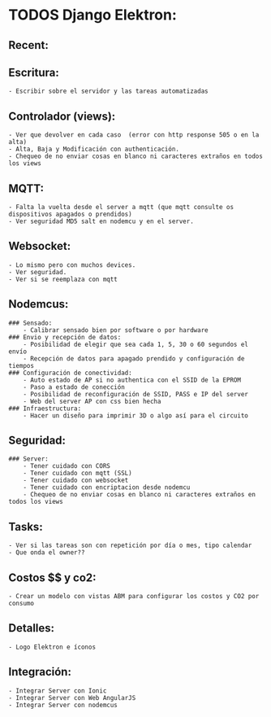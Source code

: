 # TODOS Django Elektron:

## Recent:

## Escritura:
	- Escribir sobre el servidor y las tareas automatizadas

## Controlador (views):
	- Ver que devolver en cada caso  (error con http response 505 o en la alta)
	- Alta, Baja y Modificación con authenticación.
	- Chequeo de no enviar cosas en blanco ni caracteres extraños en todos los views

## MQTT:
	- Falta la vuelta desde el server a mqtt (que mqtt consulte os dispositivos apagados o prendidos)
	- Ver seguridad MD5 salt en nodemcu y en el server.

## Websocket:
	- Lo mismo pero con muchos devices.
	- Ver seguridad.
	- Ver si se reemplaza con mqtt

## Nodemcus:
	### Sensado:
		- Calibrar sensado bien por software o por hardware
	### Envio y recepción de datos:
		- Posibilidad de elegir que sea cada 1, 5, 30 o 60 segundos el envío
		- Recepción de datos para apagado prendido y configuración de tiempos
	### Configuración de conectividad:
		- Auto estado de AP si no authentica con el SSID de la EPROM
		- Paso a estado de conección
		- Posibilidad de reconfiguración de SSID, PASS e IP del server
		- Web del server AP con css bien hecha
	### Infraestructura:
		- Hacer un diseño para imprimir 3D o algo así para el circuito

## Seguridad:
	### Server:
		- Tener cuidado con CORS
		- Tener cuidado con mqtt (SSL)
		- Tener cuidado con websocket
		- Tener cuidado con encriptacion desde nodemcu
		- Chequeo de no enviar cosas en blanco ni caracteres extraños en todos los views

## Tasks:
	- Ver si las tareas son con repetición por día o mes, tipo calendar
	- Que onda el owner??

## Costos $$ y co2:
	- Crear un modelo con vistas ABM para configurar los costos y CO2 por consumo

## Detalles:
	- Logo Elektron e íconos

## Integración:
	- Integrar Server con Ionic
	- Integrar Server con Web AngularJS
	- Integrar Server con nodemcus
